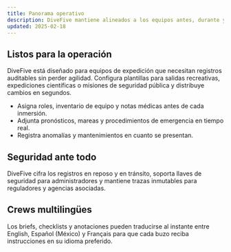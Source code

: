 ```yaml
---
title: Panorama operativo
description: DiveFive mantiene alineados a los equipos antes, durante y después de cada inmersión. Planea briefs, captura resultados y documenta lecciones aprendidas en un entorno seguro.
updated: 2025-02-18
---
```


## Listos para la operación

DiveFive está diseñado para equipos de expedición que necesitan registros auditables sin perder agilidad. Configura plantillas para salidas recreativas, expediciones científicas o misiones de seguridad pública y distribuye cambios en segundos.

- Asigna roles, inventario de equipo y notas médicas antes de cada inmersión.
- Adjunta pronósticos, mareas y procedimientos de emergencia en tiempo real.
- Registra anomalías y mantenimientos en cuanto se presentan.

## Seguridad ante todo

DiveFive cifra los registros en reposo y en tránsito, soporta llaves de seguridad para administradores y mantiene trazas inmutables para reguladores y agencias asociadas.

## Crews multilingües

Los briefs, checklists y anotaciones pueden traducirse al instante entre English, Español (México) y Français para que cada buzo reciba instrucciones en su idioma preferido.
